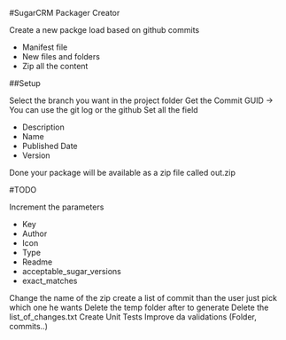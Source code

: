 #SugarCRM Packager Creator

Create a new packge load based on github commits

* Manifest file
* New files and folders
* Zip all the content


##Setup

Select the branch you want in the project folder
Get the Commit GUID -> You can use the git log or the github
Set all the field

* Description
* Name
* Published Date
* Version

Done your package will be available as a zip file called out.zip

#TODO

Increment the parameters 

* Key
* Author
* Icon
* Type
* Readme
* acceptable_sugar_versions
* exact_matches

Change the name of the zip
create a list of commit than the user just pick which one he wants
Delete the temp folder after to generate
Delete the list_of_changes.txt
Create Unit Tests
Improve da validations (Folder, commits..)